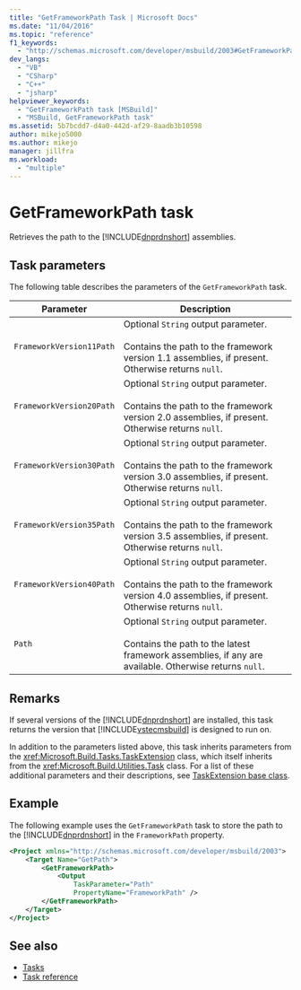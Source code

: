 ```yaml
---
title: "GetFrameworkPath Task | Microsoft Docs"
ms.date: "11/04/2016"
ms.topic: "reference"
f1_keywords:
  - "http://schemas.microsoft.com/developer/msbuild/2003#GetFrameworkPath"
dev_langs:
  - "VB"
  - "CSharp"
  - "C++"
  - "jsharp"
helpviewer_keywords:
  - "GetFrameworkPath task [MSBuild]"
  - "MSBuild, GetFrameworkPath task"
ms.assetid: 5b7bcdd7-d4a0-442d-af29-8aadb3b10598
author: mikejo5000
ms.author: mikejo
manager: jillfra
ms.workload:
  - "multiple"
---
```

# GetFrameworkPath task
Retrieves the path to the [!INCLUDE[dnprdnshort](../code-quality/includes/dnprdnshort_md.md)] assemblies.

## Task parameters
The following table describes the parameters of the `GetFrameworkPath` task.

|Parameter|Description|
|---------------|-----------------|
|`FrameworkVersion11Path`|Optional `String` output parameter.<br /><br /> Contains the path to the framework version 1.1 assemblies, if present. Otherwise returns `null`.|
|`FrameworkVersion20Path`|Optional `String` output parameter.<br /><br /> Contains the path to the framework version 2.0 assemblies, if present. Otherwise returns `null`.|
|`FrameworkVersion30Path`|Optional `String` output parameter.<br /><br /> Contains the path to the framework version 3.0 assemblies, if present. Otherwise returns `null`.|
|`FrameworkVersion35Path`|Optional `String` output parameter.<br /><br /> Contains the path to the framework version 3.5 assemblies, if present. Otherwise returns `null`.|
|`FrameworkVersion40Path`|Optional `String` output parameter.<br /><br /> Contains the path to the framework version 4.0 assemblies, if present. Otherwise returns `null`.|
|`Path`|Optional `String` output parameter.<br /><br /> Contains the path to the latest framework assemblies, if any are available. Otherwise returns `null`.|

## Remarks
If several versions of the [!INCLUDE[dnprdnshort](../code-quality/includes/dnprdnshort_md.md)] are installed, this task returns the version that [!INCLUDE[vstecmsbuild](../extensibility/internals/includes/vstecmsbuild_md.md)] is designed to run on.

In addition to the parameters listed above, this task inherits parameters from the <xref:Microsoft.Build.Tasks.TaskExtension> class, which itself inherits from the <xref:Microsoft.Build.Utilities.Task> class. For a list of these additional parameters and their descriptions, see [TaskExtension base class](../msbuild/taskextension-base-class.md).

## Example
The following example uses the `GetFrameworkPath` task to store the path to the [!INCLUDE[dnprdnshort](../code-quality/includes/dnprdnshort_md.md)] in the `FrameworkPath` property.

```xml
<Project xmlns="http://schemas.microsoft.com/developer/msbuild/2003">
    <Target Name="GetPath">
        <GetFrameworkPath>
            <Output
                TaskParameter="Path"
                PropertyName="FrameworkPath" />
        </GetFrameworkPath>
    </Target>
</Project>
```

## See also
- [Tasks](../msbuild/msbuild-tasks.md)
- [Task reference](../msbuild/msbuild-task-reference.md)
